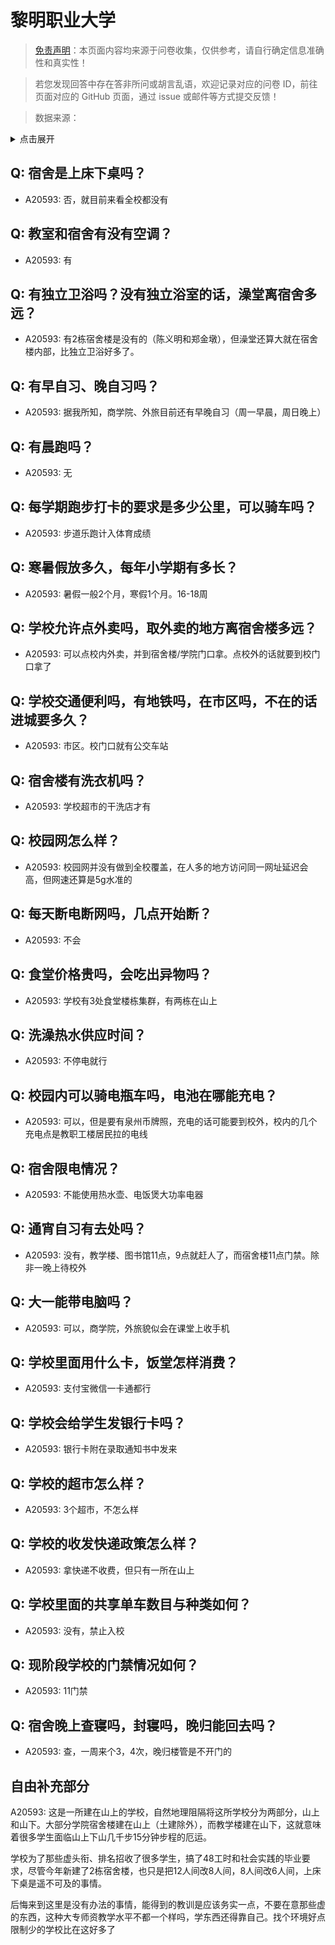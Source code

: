 # 黎明职业大学

> [免责声明](https://colleges.chat/#_3)：本页面内容均来源于问卷收集，仅供参考，请自行确定信息准确性和真实性！

> 若您发现回答中存在答非所问或胡言乱语，欢迎记录对应的问卷 ID，前往页面对应的 GitHub 页面，通过 issue 或邮件等方式提交反馈！

> 数据来源：

<details><summary>点击展开</summary>
<ul>
<li>A20593: 匿名 (2023 年 07 月)</li>
</ul>
</details>

## Q: 宿舍是上床下桌吗？

- A20593: 否，就目前来看全校都没有

## Q: 教室和宿舍有没有空调？

- A20593: 有

## Q: 有独立卫浴吗？没有独立浴室的话，澡堂离宿舍多远？

- A20593: 有2栋宿舍楼是没有的（陈义明和郑金墩），但澡堂还算大就在宿舍楼内部，比独立卫浴好多了。

## Q: 有早自习、晚自习吗？

- A20593: 据我所知，商学院、外旅目前还有早晚自习（周一早晨，周日晚上）

## Q: 有晨跑吗？

- A20593: 无

## Q: 每学期跑步打卡的要求是多少公里，可以骑车吗？

- A20593: 步道乐跑计入体育成绩

## Q: 寒暑假放多久，每年小学期有多长？

- A20593: 暑假一般2个月，寒假1个月。16-18周

## Q: 学校允许点外卖吗，取外卖的地方离宿舍楼多远？

- A20593: 可以点校内外卖，并到宿舍楼/学院门口拿。点校外的话就要到校门口拿了

## Q: 学校交通便利吗，有地铁吗，在市区吗，不在的话进城要多久？

- A20593: 市区。校门口就有公交车站

## Q: 宿舍楼有洗衣机吗？

- A20593: 学校超市的干洗店才有

## Q: 校园网怎么样？

- A20593: 校园网并没有做到全校覆盖，在人多的地方访问同一网址延迟会高，但网速还算是5g水准的

## Q: 每天断电断网吗，几点开始断？

- A20593: 不会

## Q: 食堂价格贵吗，会吃出异物吗？

- A20593: 学校有3处食堂楼栋集群，有两栋在山上

## Q: 洗澡热水供应时间？

- A20593: 不停电就行

## Q: 校园内可以骑电瓶车吗，电池在哪能充电？

- A20593: 可以，但是要有泉州币牌照，充电的话可能要到校外，校内的几个充电点是教职工楼居民拉的电线

## Q: 宿舍限电情况？

- A20593: 不能使用热水壶、电饭煲大功率电器

## Q: 通宵自习有去处吗？

- A20593: 没有，教学楼、图书馆11点，9点就赶人了，而宿舍楼11点门禁。除非一晚上待校外

## Q: 大一能带电脑吗？

- A20593: 可以，商学院，外旅貌似会在课堂上收手机

## Q: 学校里面用什么卡，饭堂怎样消费？

- A20593: 支付宝微信一卡通都行

## Q: 学校会给学生发银行卡吗？

- A20593: 银行卡附在录取通知书中发来

## Q: 学校的超市怎么样？

- A20593: 3个超市，不怎么样

## Q: 学校的收发快递政策怎么样？

- A20593: 拿快递不收费，但只有一所在山上

## Q: 学校里面的共享单车数目与种类如何？

- A20593: 没有，禁止入校

## Q: 现阶段学校的门禁情况如何？

- A20593: 11门禁

## Q: 宿舍晚上查寝吗，封寝吗，晚归能回去吗？

- A20593: 查，一周来个3，4次，晚归楼管是不开门的

## 自由补充部分

A20593: 这是一所建在山上的学校，自然地理阻隔将这所学校分为两部分，山上和山下。大部分学院宿舍楼建在山上（土建除外），而教学楼建在山下，这就意味着很多学生面临山上下山几千步15分钟步程的厄运。

学校为了那些虚头衔、排名招收了很多学生，搞了48工时和社会实践的毕业要求，尽管今年新建了2栋宿舍楼，也只是把12人间改8人间，8人间改6人间，上床下桌是遥不可及的事情。

后悔来到这里是没有办法的事情，能得到的教训是应该务实一点，不要在意那些虚的东西，这种大专师资教学水平不都一个样吗，学东西还得靠自己。找个环境好点限制少的学校比在这好多了
